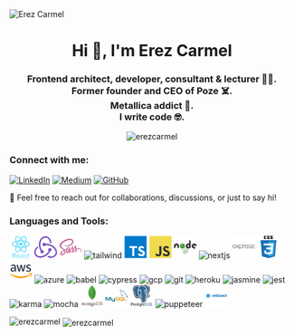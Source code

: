 <img src="https://media.licdn.com/dms/image/v2/D4E16AQGveBkqOYkNgw/profile-displaybackgroundimage-shrink_350_1400/B4EZguBkJuHEAY-/0/1753118822527?e=1759968000&v=beta&t=A3b_WsNR04xiB8rs40Rxo9IPOFrmZAMyG_yjL_-UHj8" alt="Erez Carmel" id="ember578" class="full-width evi-image ember-view">

<h1 align="center">Hi 👋, I'm Erez Carmel</h1>
<h3 align="center">
  Frontend architect, developer, consultant & lecturer 🧑‍💻.<br>
  Former founder and CEO of Poze ☠️.<br>
  Metallica addict 🤘.<br>
  I write code 🤓.
</h3>

<p align="center"> <img src="https://komarev.com/ghpvc/?username=erezcarmel&label=Profile%20views&color=0e75b6&style=flat" alt="erezcarmel" /> </p>

<h3 align="left">Connect with me:</h3>

[![LinkedIn](https://img.shields.io/badge/LinkedIn-%230077B5.svg?logo=linkedin&logoColor=white)](https://www.linkedin.com/in/erezcarmel/) 
[![Medium](https://img.shields.io/badge/Medium-12100E?logo=medium&logoColor=white)](https://medium.com/@erezcarmel)
[![GitHub](https://img.shields.io/badge/GitHub-181717&logo=github&logoColor=white)](https://github.com/erezcarmel)

💬 Feel free to reach out for collaborations, discussions, or just to say hi!

<h3 align="left">Languages and Tools:</h3>
<p align="left">
  <img src="https://raw.githubusercontent.com/devicons/devicon/master/icons/react/react-original-wordmark.svg" alt="react" width="40" height="40"/> 
  <img src="https://raw.githubusercontent.com/devicons/devicon/master/icons/redux/redux-original.svg" alt="redux" width="40" height="40"/> 
  <img src="https://raw.githubusercontent.com/devicons/devicon/master/icons/sass/sass-original.svg" alt="sass" width="40" height="40"/> 
  <img src="https://www.vectorlogo.zone/logos/tailwindcss/tailwindcss-icon.svg" alt="tailwind" width="40" height="40"/> 
  <img src="https://raw.githubusercontent.com/devicons/devicon/master/icons/typescript/typescript-original.svg" alt="typescript" width="40" height="40"/> 
  <img src="https://raw.githubusercontent.com/devicons/devicon/master/icons/javascript/javascript-original.svg" alt="javascript" width="40" height="40"/> 
  <img src="https://raw.githubusercontent.com/devicons/devicon/master/icons/nodejs/nodejs-original-wordmark.svg" alt="nodejs" width="40" height="40"/> 
  <img src="https://cdn.worldvectorlogo.com/logos/nextjs-2.svg" alt="nextjs" width="40" height="40"/> 
  <img src="https://raw.githubusercontent.com/devicons/devicon/master/icons/express/express-original-wordmark.svg" alt="express" width="40" height="40"/> 
  <img src="https://raw.githubusercontent.com/devicons/devicon/master/icons/css3/css3-original-wordmark.svg" alt="css3" width="40" height="40"/> 
<img src="https://raw.githubusercontent.com/devicons/devicon/master/icons/amazonwebservices/amazonwebservices-original-wordmark.svg" alt="aws" width="40" height="40"/> 
<img src="https://www.vectorlogo.zone/logos/microsoft_azure/microsoft_azure-icon.svg" alt="azure" width="40" height="40"/> 
<img src="https://www.vectorlogo.zone/logos/babeljs/babeljs-icon.svg" alt="babel" width="40" height="40"/> 
<img src="https://raw.githubusercontent.com/simple-icons/simple-icons/6e46ec1fc23b60c8fd0d2f2ff46db82e16dbd75f/icons/cypress.svg" alt="cypress" width="40" height="40"/> 
<img src="https://www.vectorlogo.zone/logos/google_cloud/google_cloud-icon.svg" alt="gcp" width="40" height="40"/> 
<img src="https://www.vectorlogo.zone/logos/git-scm/git-scm-icon.svg" alt="git" width="40" height="40"/> 
<img src="https://www.vectorlogo.zone/logos/heroku/heroku-icon.svg" alt="heroku" width="40" height="40"/> 
<img src="https://www.vectorlogo.zone/logos/jasmine/jasmine-icon.svg" alt="jasmine" width="40" height="40"/> 
<img src="https://www.vectorlogo.zone/logos/jestjsio/jestjsio-icon.svg" alt="jest" width="40" height="40"/> 
<img src="https://raw.githubusercontent.com/detain/svg-logos/780f25886640cef088af994181646db2f6b1a3f8/svg/karma.svg" alt="karma" width="40" height="40"/> 
<img src="https://www.vectorlogo.zone/logos/mochajs/mochajs-icon.svg" alt="mocha" width="40" height="40"/> 
<img src="https://raw.githubusercontent.com/devicons/devicon/master/icons/mongodb/mongodb-original-wordmark.svg" alt="mongodb" width="40" height="40"/> 
<img src="https://raw.githubusercontent.com/devicons/devicon/master/icons/mysql/mysql-original-wordmark.svg" alt="mysql" width="40" height="40"/> 
<img src="https://raw.githubusercontent.com/devicons/devicon/master/icons/postgresql/postgresql-original-wordmark.svg" alt="postgresql" width="40" height="40"/> 
<img src="https://www.vectorlogo.zone/logos/pptrdev/pptrdev-official.svg" alt="puppeteer" width="40" height="40"/> 
<img src="https://raw.githubusercontent.com/devicons/devicon/d00d0969292a6569d45b06d3f350f463a0107b0d/icons/webpack/webpack-original-wordmark.svg" alt="webpack" width="40" height="40"/>   
</p>

<p><img align="left" src="https://github-readme-stats.vercel.app/api/top-langs?username=erezcarmel&show_icons=true&locale=en&layout=compact" alt="erezcarmel" height="195"/></p>

<p>&nbsp;<img align="center" src="https://github-readme-stats.vercel.app/api?username=erezcarmel&show_icons=true&hide=contribs&hide_rank=true&locale=en" alt="erezcarmel" height="195"/></p>
